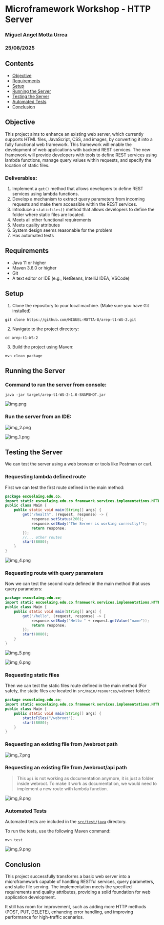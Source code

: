 # Microframework Workshop - HTTP Server

### [Miguel Angel Motta Urrea](https://github.com/MIGUEL-MOTTA-U)
### 25/08/2025

## Contents
- [Objective](#objective)
- [Requirements](#requirements)
- [Setup](#setup)
- [Running the Server](#running-the-server)
- [Testing the Server](#testing-the-server)
- [Automated Tests](#automated-tests)
- [Conclusion](#conclusion)

## Objective
This project aims to enhance an existing web server, which 
currently supports HTML files, JavaScript, CSS, and images, 
by converting it into a fully functional web framework. 
This framework will enable the development of web applications 
with backend REST services. The new framework will provide 
developers with tools to define REST services using lambda 
functions, manage query values within requests, and specify the 
location of static files.

### Deliverables:
1) Implement a `get()` method that allows developers to define REST services using lambda functions.
2) Develop a mechanism to extract query parameters from incoming requests and make them accessible within the REST services.
3) Introduce a `staticfiles()` method that allows developers to define the folder where static files are located.
4) Meets all other functional requirements
5) Meets quality attributes
6) System design seems reasonable for the problem
7) Has automated tests

## Requirements

* Java 11 or higher
* Maven 3.6.0 or higher
* Git
* A text editor or IDE (e.g., NetBeans, IntelliJ IDEA, VSCode)

## Setup
1. Clone the repository to your local machine. (Make sure you have Git installed)
```shell
git clone https://github.com/MIGUEL-MOTTA-U/arep-t1-WS-2.git
```

2. Navigate to the project directory:
```shell
cd arep-t1-WS-2
```

3. Build the project using Maven:
```shell
mvn clean package
```

## Running the Server


### Command to run the server from console:
```shell
java -jar target/arep-t1-WS-2-1.0-SNAPSHOT.jar
```
![img.png](src/main/resources/webroot/images/img.png)

### Run the server from an IDE:

![img_2.png](src/main/resources/webroot/images/img_2.png)

![img_1.png](src/main/resources/webroot/images/img_1.png)

## Testing the Server
We can test the server using a web browser or tools like Postman or curl.

### Requesting lambda defined route
First we can test the first route defined in the main method:
```java
package escuelaing.edu.co;
import static escuelaing.edu.co.framework.services.implementations.HTTPServerImpl.*;
public class Main {
    public static void main(String[] args) {
        get("/health", (request, response) -> {
            response.setStatus(200);
            response.setBody("The Server is working correctly!");
            return response;
        });
        //... other routes
        start(8080);
    }
}
```
![img_4.png](src/main/resources/webroot/images/img_4.png)

### Requesting route with query parameters
Now we can test the second route defined in the main method that uses query parameters:
```java
package escuelaing.edu.co;
import static escuelaing.edu.co.framework.services.implementations.HTTPServerImpl.*;
public class Main {
    public static void main(String[] args) {
        get("/hello", (request, response) -> {
            response.setBody("Hello " + request.getValue("name"));
            return response;
        });
        start(8080);
    }
}
```

![img_5.png](src/main/resources/webroot/images/img_5.png)

![img_6.png](src/main/resources/webroot/images/img_6.png)

### Requesting static files

Then we can test the static files route defined in the main method
(For safety, the static files are located in `src/main/resources/webroot` folder):
```java
package escuelaing.edu.co;
import static escuelaing.edu.co.framework.services.implementations.HTTPServerImpl.*;
public class Main {
    public static void main(String[] args) {
        staticFiles("/webroot");
        start(8080);
    }
}
```
### Requesting an existing file from /webroot path
![img_7.png](src/main/resources/webroot/images/img_7.png)

### Requesting an existing file from /webroot/api path 
> This `api` is not working as documentation anymore, it is just a folder inside webroot.
> To make it work as documentation, we would need to implement a new route with lambda function.

![img_8.png](src/main/resources/webroot/images/img_8.png)

### Automated Tests
Automated tests are included in the [`src/test/java`](src/test/java/escuelaing/edu/co/framework/services/implementations/HTTPServerImplTest.java) directory.

To run the tests, use the following Maven command:
```shell
mvn test
```

![img_9.png](src/main/resources/webroot/images/img_9.png)

## Conclusion

This project successfully transforms a basic web server into a microframework capable of handling 
RESTful services, query parameters, and static file serving. 
The implementation meets the specified requirements and quality attributes, providing a solid 
foundation for web application development.

It still has room for improvement, such as adding more HTTP methods (POST, PUT, DELETE),
enhancing error handling, and improving performance for high-traffic scenarios.
